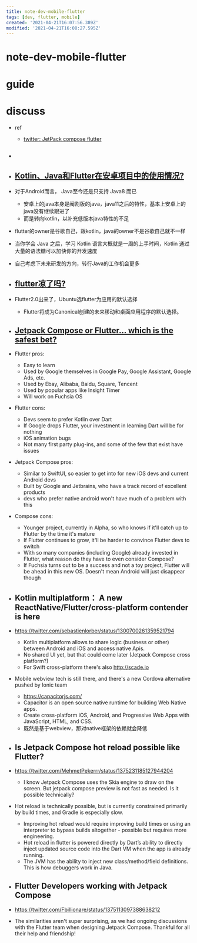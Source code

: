 ```yaml
---
title: note-dev-mobile-flutter
tags: [dev, flutter, mobile]
created: '2021-04-21T16:07:56.389Z'
modified: '2021-04-21T16:08:27.595Z'
---
```


# note-dev-mobile-flutter

# guide

# discuss

- ref
  - [twitter: JetPack compose flutter ](https://twitter.com/search?q=JetPack%20compose%20flutter%20min_replies%3A1&src=typed_query&f=live)

- ## 

- ## [Kotlin、Java和Flutter在安卓项目中的使用情况?](https://www.zhihu.com/question/377409430/answers/updated)
- 对于Android而言， Java至今还是只支持 Java8 而已
  - 安卓上的java本身是阉割版的java，java11之后的特性，基本上安卓上的java没有继续跟进了
  - 而是转向kotlin，以补充低版本java特性的不足
- flutter的owner是谷歌自己，跟kotlin，java的owner不是谷歌自己就不一样
- 当你学会 Java 之后，学习 Kotlin 语言大概就是一周的上手时间，Kotlin 通过大量的语法糖可以加快你的开发速度
- 自己考虑下未来研发的方向，转行Java的工作机会更多

- ## [flutter凉了吗?](https://www.zhihu.com/question/374113031/answers/updated)
- Flutter2.0出来了，Ubuntu选flutter为应用的默认选择
  - Flutter将成为Canonical创建的未来移动和桌面应用程序的默认选择。

- ## [Jetpack Compose or Flutter... which is the safest bet?](https://www.reddit.com/r/androiddev/comments/judj8o/jetpack_compose_or_flutter_which_is_the_safest_bet/)
- Flutter pros:
  - Easy to learn
  - Used by Google themselves in Google Pay, Google Assistant, Google Ads, etc.
  - Used by Ebay, Alibaba, Baidu, Square, Tencent
  - Used by popular apps like Insight Timer
  - Will work on Fuchsia OS

- Flutter cons:
  - Devs seem to prefer Kotlin over Dart
  - If Google drops Flutter, your investment in learning Dart will be for nothing
  - iOS animation bugs
  - Not many first party plug-ins, and some of the few that exist have issues

- Jetpack Compose pros:
  - Similar to SwiftUI, so easier to get into for new iOS devs and current Android devs
  - Built by Google and Jetbrains, who have a track record of excellent products
  - devs who prefer native android won't have much of a problem with this

- Compose cons:
  - Younger project, currently in Alpha, so who knows if it'll catch up to Flutter by the time it's mature
  - If Flutter continues to grow, it'll be harder to convince Flutter devs to switch
  - With so many companies (including Google) already invested in Flutter, what reason do they have to even consider Compose?
  - If Fuchsia turns out to be a success and not a toy project, Flutter will be ahead in this new OS. Doesn't mean Android will just disappear though

- ## Kotlin multiplatform： A new ReactNative/Flutter/cross-platform contender is here
- https://twitter.com/sebastienlorber/status/1300700261359521794
  - Kotlin multiplatform allows to share logic (business or other) between Android and iOS and access native Apis. 
  - No shared UI yet, but that could come later (Jetpack Compose cross platform?)
  - For Swift cross-platform there's also http://scade.io
- Mobile webview tech is still there, and there's a new Cordova alternative pushed by Ionic team
  - https://capacitorjs.com/
  - Capacitor is an open source native runtime for building Web Native apps. 
  - Create cross-platform iOS, Android, and Progressive Web Apps with JavaScript, HTML, and CSS.
  - 既然是基于webview，那对native框架的依赖就会降低

- ## Is Jetpack Compose hot reload possible like Flutter?
- https://twitter.com/MehmetPekerrr/status/1375231185127944204
  - I know Jetpack Compose uses the Skia engine to draw on the screen. But jetpack compose preview is not fast as needed. Is it possible technically?
- Hot reload is technically possible, but is currently constrained primarily by build times, and Gradle is especially slow.  
  - Improving hot reload would require improving build times or using an interpreter to bypass builds altogether - possible but requires more engineering.
  - Hot reload in flutter is powered directly by Dart’s ability to directly inject updated source code into the Dart VM when the app is already running.
  - The JVM has the ability to inject new class/method/field definitions. This is how debuggers work in Java.

- ## Flutter Developers working with Jetpack Compose
- https://twitter.com/Fbillionare/status/1375113097388638212
- The similarities aren't super surprising, as we had ongoing discussions with the Flutter team when designing Jetpack Compose.  Thankful for all their help and friendship!
